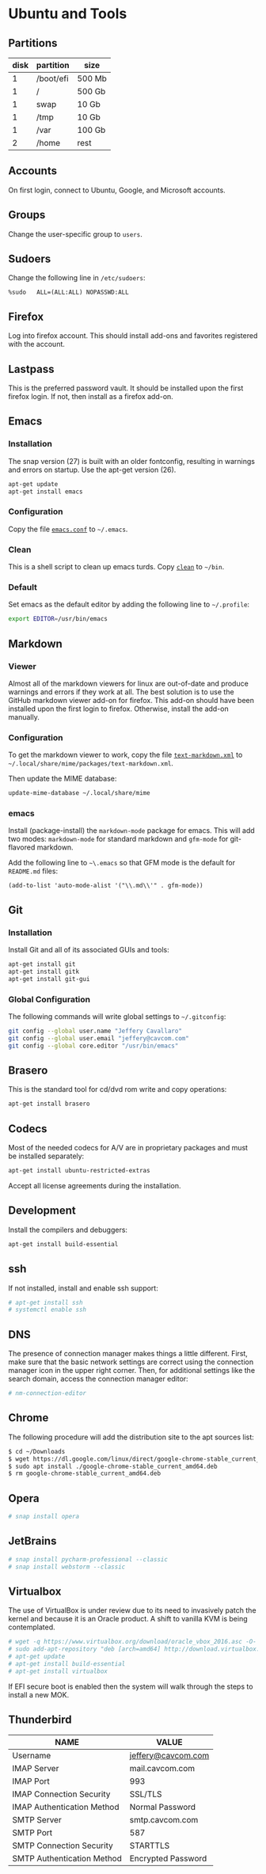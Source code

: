 # Ubuntu and Tools

## Partitions

disk|partition|size
---|---|---
1|/boot/efi|500 Mb
1|/|500 Gb
1|swap|10 Gb
1|/tmp|10 Gb
1|/var|100 Gb
2|/home|rest

## Accounts

On first login, connect to Ubuntu, Google, and Microsoft accounts.

## Groups

Change the user-specific group to `users`.

## Sudoers

Change the following line in `/etc/sudoers`:

```
%sudo	ALL=(ALL:ALL) NOPASSWD:ALL
```

## Firefox

Log into firefox account.  This should install add-ons and favorites registered
with the account.

## Lastpass

This is the preferred password vault.  It should be installed upon the first
firefox login.  If not, then install as a firefox add-on.

## Emacs

### Installation

The snap version (27) is built with an older fontconfig, resulting in warnings
and errors on startup.  Use the apt-get version (26).

``` bash
apt-get update
apt-get install emacs
```

### Configuration

Copy the file [`emacs.conf`](emacs.conf) to `~/.emacs`.

### Clean

This is a shell script to clean up emacs turds.  Copy [`clean`](clean) to
`~/bin`.

### Default

Set emacs as the default editor by adding the following line to `~/.profile`:

``` bash
export EDITOR=/usr/bin/emacs
```

## Markdown

### Viewer

Almost all of the markdown viewers for linux are out-of-date and produce
warnings and errors if they work at all.  The best solution is to use the
GitHub markdown viewer add-on for firefox.  This add-on should have been
installed upon the first login to firefox.  Otherwise, install the add-on
manually.

### Configuration

To get the markdown viewer to work, copy the file
[`text-markdown.xml`](text-markdown.xml) to
`~/.local/share/mime/packages/text-markdown.xml`.

Then update the MIME database:

``` bash
update-mime-database ~/.local/share/mime
```

### emacs

Install (package-install) the `markdown-mode` package for emacs.  This will
add two modes: `markdown-mode` for standard markdown and `gfm-mode` for
git-flavored markdown.

Add the following line to `~\.emacs` so that GFM mode is the default for
`README.md` files:

``` emacs-lisp
(add-to-list 'auto-mode-alist '("\\.md\\'" . gfm-mode))
```

## Git

### Installation

Install Git and all of its associated GUIs and tools:

``` bash
apt-get install git
apt-get install gitk
apt-get install git-gui
```

### Global Configuration

The following commands will write global settings to `~/.gitconfig`:

``` bash
git config --global user.name "Jeffery Cavallaro"
git config --global user.email "jeffery@cavcom.com"
git config --global core.editor "/usr/bin/emacs"
```

## Brasero

This is the standard tool for cd/dvd rom write and copy operations:

``` bash
apt-get install brasero
```

## Codecs

Most of the needed codecs for A/V are in proprietary packages and must be
installed separately:

``` bash
apt-get install ubuntu-restricted-extras
```

Accept all license agreements during the installation.

## Development

Install the compilers and debuggers:

``` bash
apt-get install build-essential
```

## ssh

If not installed, install and enable ssh support:

``` bash
# apt-get install ssh
# systemctl enable ssh
```

## DNS

The presence of connection manager makes things a little different.  First,
make sure that the basic network settings are correct using the connection
manager icon in the upper right corner.  Then, for additional settings like
the search domain, access the connection manager editor:

``` bash
# nm-connection-editor
```

## Chrome

The following procedure will add the distribution site to the apt sources list:

``` bash
$ cd ~/Downloads
$ wget https://dl.google.com/linux/direct/google-chrome-stable_current_amd64.deb
$ sudo apt install ./google-chrome-stable_current_amd64.deb
$ rm google-chrome-stable_current_amd64.deb
```

## Opera

``` bash
# snap install opera
```

## JetBrains

``` bash
# snap install pycharm-professional --classic
# snap install webstorm --classic
```

## Virtualbox

The use of VirtualBox is under review due to its need to invasively patch the
kernel and because it is an Oracle product.  A shift to vanilla KVM is being
contemplated.

``` bash
# wget -q https://www.virtualbox.org/download/oracle_vbox_2016.asc -O- | sudo apt-key add -
# sudo add-apt-repository "deb [arch=amd64] http://download.virtualbox.org/virtualbox/debian $(lsb_release -cs) contrib"
# apt-get update
# apt-get install build-essential
# apt-get install virtualbox
```

If EFI secure boot is enabled then the system will walk through the steps to
install a new MOK.

## Thunderbird

|NAME|VALUE|
|----|-----|
|Username|jeffery@cavcom.com|
|IMAP Server|mail.cavcom.com|
|IMAP Port|993|
|IMAP Connection Security|SSL/TLS|
|IMAP Authentication Method|Normal Password|
|SMTP Server|smtp.cavcom.com|
|SMTP Port|587|
|SMTP Connection Security|STARTTLS|
|SMTP Authentication Method|Encrypted Password|
